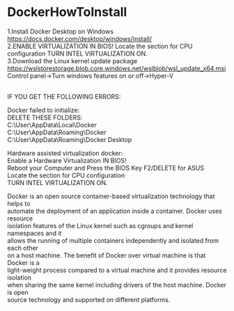 # DockerHowToInstall
1.Install Docker Desktop on Windows <br/>
https://docs.docker.com/desktop/windows/install/ <br/>
2.ENABLE VIRTUALIZATION IN BIOS! Locate the section for CPU configuration TURN INTEL VIRTUALIZATION ON.  <br/>
3.Download the Linux kernel update package <br/>
https://wslstorestorage.blob.core.windows.net/wslblob/wsl_update_x64.msi <br/>
Control panel->Turn windows features on or off->Hyper-V <br/>

<br/>
IF YOU GET THE FOLLOWING ERRORS: <br/>

Docker failed to initialize: <br/>
DELETE THESE FOLDERS: <br/> 
C:\User\AppData\Local\Docker <br/>
C:\User\AppData\Roaming\Docker <br/> 
C:\User\AppData\Roaming\Docker Desktop  <br/>

Hardware assisted virtualization docker: <br/>
Enable a Hardware Virtualization IN BIOS! <br/> 
Reboot your Computer and Press the BIOS Key F2/DELETE for ASUS <br/>
Locate the section for CPU configuration <br/>
TURN INTEL VIRTUALIZATION ON. <br/>


Docker is an open source container-based virtualization technology that helps to   <br/>
automate the deployment of an application inside a container. Docker uses resource   <br/>
isolation features of the Linux kernel such as cgroups and kernel namespaces and it  <br/>
allows the running of multiple containers independently and isolated from each other  <br/>
on a host machine. The benefit of Docker over virtual machine is that Docker is a  <br/>
light-weight process compared to a virtual machine and it provides resource isolation  <br/>
when sharing the same kernel including drivers of the host machine. Docker is open  <br/>
source technology and supported on different platforms.  <br/>
